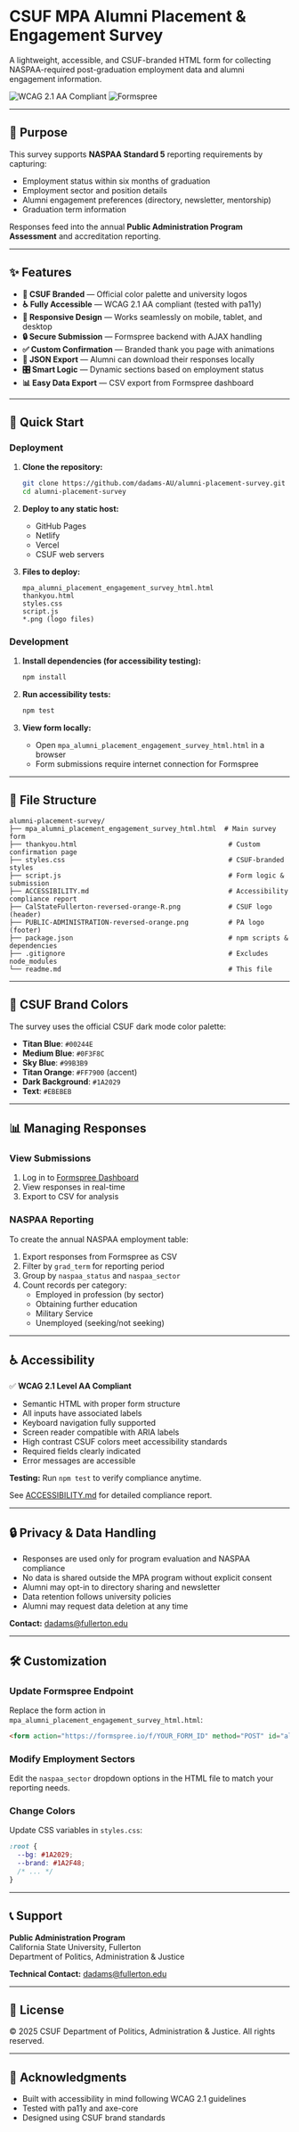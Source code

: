 # CSUF MPA Alumni Placement & Engagement Survey

A lightweight, accessible, and CSUF-branded HTML form for collecting NASPAA-required post-graduation employment data and alumni engagement information.

![WCAG 2.1 AA Compliant](https://img.shields.io/badge/WCAG%202.1-AA%20Compliant-green)
![Formspree](https://img.shields.io/badge/Backend-Formspree-blue)

---

## 🎯 Purpose

This survey supports **NASPAA Standard 5** reporting requirements by capturing:

- Employment status within six months of graduation
- Employment sector and position details
- Alumni engagement preferences (directory, newsletter, mentorship)
- Graduation term information

Responses feed into the annual **Public Administration Program Assessment** and accreditation reporting.

---

## ✨ Features

- **🎨 CSUF Branded** — Official color palette and university logos
- **♿ Fully Accessible** — WCAG 2.1 AA compliant (tested with pa11y)
- **📱 Responsive Design** — Works seamlessly on mobile, tablet, and desktop
- **🔒 Secure Submission** — Formspree backend with AJAX handling
- **✅ Custom Confirmation** — Branded thank you page with animations
- **💾 JSON Export** — Alumni can download their responses locally
- **🎛️ Smart Logic** — Dynamic sections based on employment status
- **📊 Easy Data Export** — CSV export from Formspree dashboard

---

## 🚀 Quick Start

### Deployment

1. **Clone the repository:**
   ```bash
   git clone https://github.com/dadams-AU/alumni-placement-survey.git
   cd alumni-placement-survey
   ```

2. **Deploy to any static host:**
   - GitHub Pages
   - Netlify
   - Vercel
   - CSUF web servers

3. **Files to deploy:**
   ```
   mpa_alumni_placement_engagement_survey_html.html
   thankyou.html
   styles.css
   script.js
   *.png (logo files)
   ```

### Development

1. **Install dependencies (for accessibility testing):**
   ```bash
   npm install
   ```

2. **Run accessibility tests:**
   ```bash
   npm test
   ```

3. **View form locally:**
   - Open `mpa_alumni_placement_engagement_survey_html.html` in a browser
   - Form submissions require internet connection for Formspree

---

## 📁 File Structure

```
alumni-placement-survey/
├── mpa_alumni_placement_engagement_survey_html.html  # Main survey form
├── thankyou.html                                      # Custom confirmation page
├── styles.css                                         # CSUF-branded styles
├── script.js                                          # Form logic & submission
├── ACCESSIBILITY.md                                   # Accessibility compliance report
├── CalStateFullerton-reversed-orange-R.png            # CSUF logo (header)
├── PUBLIC-ADMINISTRATION-reversed-orange.png          # PA logo (footer)
├── package.json                                       # npm scripts & dependencies
├── .gitignore                                         # Excludes node_modules
└── readme.md                                          # This file
```

---

## 🎨 CSUF Brand Colors

The survey uses the official CSUF dark mode color palette:

- **Titan Blue**: `#00244E`
- **Medium Blue**: `#0F3F8C`
- **Sky Blue**: `#99B3B9`
- **Titan Orange**: `#FF7900` (accent)
- **Dark Background**: `#1A2029`
- **Text**: `#EBEBEB`

---

## 📊 Managing Responses

### View Submissions

1. Log in to [Formspree Dashboard](https://formspree.io/forms/xqagkgdj)
2. View responses in real-time
3. Export to CSV for analysis

### NASPAA Reporting

To create the annual NASPAA employment table:

1. Export responses from Formspree as CSV
2. Filter by `grad_term` for reporting period
3. Group by `naspaa_status` and `naspaa_sector`
4. Count records per category:
   - Employed in profession (by sector)
   - Obtaining further education
   - Military Service
   - Unemployed (seeking/not seeking)

---

## ♿ Accessibility

✅ **WCAG 2.1 Level AA Compliant**

- Semantic HTML with proper form structure
- All inputs have associated labels
- Keyboard navigation fully supported
- Screen reader compatible with ARIA labels
- High contrast CSUF colors meet accessibility standards
- Required fields clearly indicated
- Error messages are accessible

**Testing:** Run `npm test` to verify compliance anytime.

See [ACCESSIBILITY.md](ACCESSIBILITY.md) for detailed compliance report.

---

## 🔒 Privacy & Data Handling

- Responses are used only for program evaluation and NASPAA compliance
- No data is shared outside the MPA program without explicit consent
- Alumni may opt-in to directory sharing and newsletter
- Data retention follows university policies
- Alumni may request data deletion at any time

**Contact:** [dadams@fullerton.edu](mailto:dadams@fullerton.edu)

---

## 🛠️ Customization

### Update Formspree Endpoint

Replace the form action in `mpa_alumni_placement_engagement_survey_html.html`:

```html
<form action="https://formspree.io/f/YOUR_FORM_ID" method="POST" id="alumniForm">
```

### Modify Employment Sectors

Edit the `naspaa_sector` dropdown options in the HTML file to match your reporting needs.

### Change Colors

Update CSS variables in `styles.css`:

```css
:root {
  --bg: #1A2029;
  --brand: #1A2F48;
  /* ... */
}
```

---

## 📞 Support

**Public Administration Program**  
California State University, Fullerton  
Department of Politics, Administration & Justice

**Technical Contact:** [dadams@fullerton.edu](mailto:dadams@fullerton.edu)

---

## 📄 License

© 2025 CSUF Department of Politics, Administration & Justice. All rights reserved.

---

## 🙏 Acknowledgments

- Built with accessibility in mind following WCAG 2.1 guidelines
- Tested with pa11y and axe-core
- Designed using CSUF brand standards


